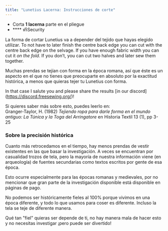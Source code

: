 ```yaml
---
title: "Lunetius Lacerna: Instrucciones de corte"
---
```


- Corta **1 lacerna** parte en el pliegue
- **** ฟรีSecurity

La forma de cortar Lunetius va a depender del tejido que hayas elegido utilizar. To not have to later finish the centre back edge you can cut with the centre back edge on the selvage. If you have enough fabric width you can cut it _on the fold_. If you don’t, you can cut two halves and later sew them together.

Muchas prendas se tejían con forma en la época romana, así que éste es un aspecto en el que no tienes que preocuparte en absoluto por la exactitud histórica, a menos que quieras tejer tu Lunetius con forma.

<Comment by="Zee">In that case I salute you and please share the results \[in our discord\](https://discord.freesewing.org/)! </Comment>

Si quieres saber más sobre esto, puedes leerlo en:  
Granger-Taylor, H. (1982) _Tejiendo ropa para darle forma en el mundo antiguo: La Túnica y la Toga del Arringatore_ en Historia Textil 13 (1), pp 3-25

### Sobre la precisión histórica

Cuanto más retrocedamos en el tiempo, hay menos prendas de vestir existentes en las que basar la investigación. A veces se encuentran por casualidad trozos de tela, pero la mayoría de nuestra información viene (en arqueología) de fuentes secundarias como textos escritos por gente de esa época.

Esto ocurre especialmente para las épocas romanas y medievales, por no mencionar que gran parte de la investigación disponible está disponible en páginas de pago.

No podemos ser históricamente fieles al 100% porque vivimos en una época diferente, y todo lo que usamos para coser es diferente. Incluso la tela se teje de diferente manera.

Qué tan "fiel" quieras ser depende de ti, no hay manera mala de hacer esto y no necesitas investigar ¡pero puede ser divertido!
